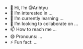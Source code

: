 - 👋 Hi, I’m @Arihtyu
- 👀 I’m interested in ...
- 🌱 I’m currently learning ...
- 💞️ I’m looking to collaborate on ...
- 📫 How to reach me ...
- 😄 Pronouns: ...
- ⚡ Fun fact: ...

<!---
Arihtyu/Arihtyu is a ✨ special ✨ repository because its `README.md` (this file) appears on your GitHub profile.
You can click the Preview link to take a look at your changes.
--->
